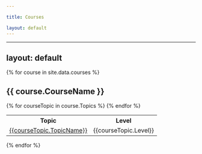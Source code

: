 ```yaml
---

title: Courses

layout: default
---
```


---
layout: default
---

{% for course in site.data.courses %}
  <h2>    
    {{ course.CourseName }}
  </h2>

  <table>
    <tr>
      <th>Topic</th>
      <th>Level</th>
    </tr>
  {% for courseTopic in course.Topics %}
    <tr>
      <td><a href='/{{ courseTopic.Link}}'>{{courseTopic.TopicName}}</a></td>
      <td>{{courseTopic.Level}}</td>
    </tr>
  {% endfor %}  
  </table>
{% endfor %}
